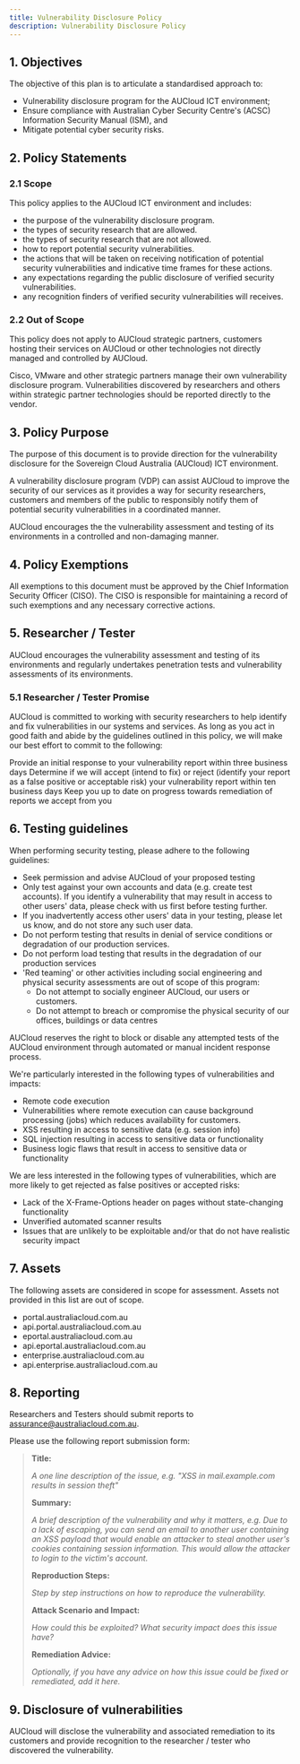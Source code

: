 ```yaml
---
title: Vulnerability Disclosure Policy
description: Vulnerability Disclosure Policy
---
```


## 1. Objectives 

The objective of this plan is to articulate a standardised approach to:

- Vulnerability disclosure program for the AUCloud ICT environment;
- Ensure compliance with Australian Cyber Security Centre's (ACSC) Information Security Manual (ISM), and
- Mitigate potential cyber security risks.

## 2. Policy Statements

### 2.1 Scope

This policy applies to the AUCloud ICT environment and includes:

- the purpose of the vulnerability disclosure program.
- the types of security research that are allowed.
- the types of security research that are not allowed.
- how to report potential security vulnerabilities.
- the actions that will be taken on receiving notification of potential security vulnerabilities and indicative time frames for these actions.
- any expectations regarding the public disclosure of verified security vulnerabilities.
- any recognition finders of verified security vulnerabilities will receives.

### 2.2 Out of Scope

This policy does not apply to AUCloud strategic partners, customers hosting their services on AUCloud or other technologies not directly managed and controlled by AUCloud.

Cisco, VMware and other strategic partners manage their own vulnerability disclosure program.  Vulnerabilities discovered by researchers and others within strategic partner technologies should be reported directly to the vendor.

## 3. Policy Purpose

The purpose of this document is to provide direction for the vulnerability disclosure for the Sovereign Cloud Australia (AUCloud) ICT environment.

A vulnerability disclosure program (VDP) can assist AUCloud to improve the security of our services as it provides a way for security researchers, customers and members of the public to responsibly notify them of potential security vulnerabilities in a coordinated manner. 

AUCloud encourages the the vulnerability assessment and testing of its environments in a controlled and non-damaging manner.

## 4. Policy Exemptions

All exemptions to this document must be approved by the Chief Information Security Officer (CISO). The CISO is responsible for maintaining a record of such exemptions and any necessary corrective actions.

## 5. Researcher / Tester 

AUCloud encourages the vulnerability assessment and testing of its environments and regularly undertakes penetration tests and vulnerability assessments of its environments.

### 5.1 Researcher / Tester Promise
AUCloud is committed to working with security researchers to help identify and fix vulnerabilities in our systems and services. As long as you act in good faith and abide by the guidelines outlined in this policy, we will make our best effort to commit to the following:

Provide an initial response to your vulnerability report within three business days
Determine if we will accept (intend to fix) or reject (identify your report as a false positive or acceptable risk) your vulnerability report within ten business days
Keep you up to date on progress towards remediation of reports we accept from you

## 6. Testing guidelines

When performing security testing, please adhere to the following guidelines:

- Seek permission and advise AUCloud of your proposed testing
- Only test against your own accounts and data (e.g. create test accounts). If you identify a vulnerability that may result in access to other users' data, please check with us first before testing further.
- If you inadvertently access other users' data in your testing, please let us know, and do not store any such user data.
- Do not perform testing that results in denial of service conditions or degradation of our production services.
- Do not perform load testing that results in the degradation of our production services
- 'Red teaming' or other activities including social engineering and physical security assessments are out of scope of this program: 
    - Do not attempt to socially engineer AUCloud, our users or customers.
    - Do not attempt to breach or compromise the physical security of our offices, buildings or data centres

AUCloud reserves the right to block or disable any attempted tests of the AUCloud environment through automated or manual incident response process. 

We're particularly interested in the following types of vulnerabilities and impacts:

- Remote code execution
- Vulnerabilities where remote execution can cause background processing (jobs) which reduces availability for customers.
- XSS resulting in access to sensitive data (e.g. session info)
- SQL injection resulting in access to sensitive data or functionality
- Business logic flaws that result in access to sensitive data or functionality

We are less interested in the following types of vulnerabilities, which are more likely to get rejected as false positives or accepted risks:

- Lack of the X-Frame-Options header on pages without state-changing functionality
- Unverified automated scanner results
- Issues that are unlikely to be exploitable and/or that do not have realistic security impact

## 7. Assets

The following assets are considered in scope for assessment.  Assets not provided in this list are out of scope.

- portal.australiacloud.com.au
- api.portal.australiacloud.com.au
- eportal.australiacloud.com.au
- api.eportal.australiacloud.com.au
- enterprise.australiacloud.com.au
- api.enterprise.australiacloud.com.au

## 8. Reporting

Researchers and Testers should submit reports to [assurance@australiacloud.com.au](mailto:assurance@australiacloud.com.au).  

Please use the following report submission form:

> **Title:** 
> 
> *A one line description of the issue, e.g. "XSS in mail.example.com results in session theft"*
> 
> **Summary:** 
> 
> *A brief description of the vulnerability and why it matters, e.g. Due to a lack of escaping, you can send an email to another user containing an XSS payload that would enable an attacker to steal another user's cookies containing session information. This would allow the attacker to login to the victim's account.*
> 
> **Reproduction Steps:** 
>
> *Step by step instructions on how to reproduce the vulnerability.*
>
> **Attack Scenario and Impact:** 
> 
> *How could this be exploited? What security impact does this issue have?*
>
> **Remediation Advice:** 
>
> *Optionally, if you have any advice on how this issue could be fixed or remediated, add it here.*

## 9. Disclosure of vulnerabilities

AUCloud will disclose the vulnerability and associated remediation to its customers and provide recognition to the researcher / tester who discovered the vulnerability.